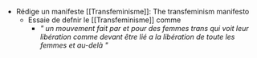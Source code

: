 - Rédige un manifeste [[Transfeminisme]]: The transfeminism manifesto
	- Essaie de defnir le [[Transfeminisme]] comme
		- *" un mouvement fait par et pour des femmes trans qui voit leur libération comme devant être lié a la libération de toute les femmes et au-delà "*